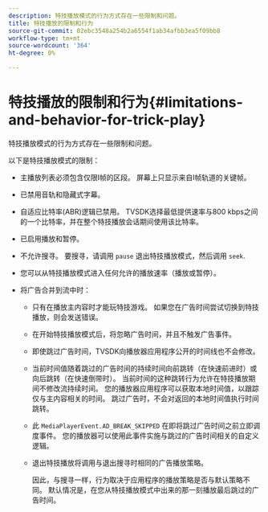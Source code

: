 ```yaml
---
description: 特技播放模式的行为方式存在一些限制和问题。
title: 特技播放的限制和行为
source-git-commit: 02ebc3548a254b2a6554f1ab34afbb3ea5f09bb8
workflow-type: tm+mt
source-wordcount: '364'
ht-degree: 0%

---
```


# 特技播放的限制和行为{#limitations-and-behavior-for-trick-play}

特技播放模式的行为方式存在一些限制和问题。

<!--<a id="section_8B88E281A0FA4661B4C2C70A0ABED57C"></a>-->

以下是特技播放模式的限制：

* 主播放列表必须包含仅限I帧的区段。 屏幕上只显示来自I帧轨道的关键帧。
* 已禁用音轨和隐藏式字幕。
* 自适应比特率(ABR)逻辑已禁用。 TVSDK选择最低提供速率与800 kbps之间的一个比特率，并在整个特技播放会话期间使用该比特率。
* 已启用播放和暂停。
* 不允许搜寻。 要搜寻，请调用 `pause` 退出特技播放模式，然后调用 `seek`.

* 您可以从特技播放模式进入任何允许的播放速率（播放或暂停）。
* 将广告合并到流中时：

   * 只有在播放主内容时才能玩特技游戏。 如果您在广告时间尝试切换到特技播放，则会发送错误。
   * 在开始特技播放模式后，将忽略广告时间，并且不触发广告事件。
   * 即使跳过广告时间，TVSDK向播放器应用程序公开的时间线也不会修改。
   * 当前时间值随着跳过的广告时间的持续时间向前跳转（在快速前进时）或向后跳转（在快速倒带时）。 当前时间的这种跳转行为允许在特技播放期间不修改流持续时间。 您的播放器应用程序可以获取本地时间值，以跟踪仅与主内容相关的时间。 跳过广告时，不会对返回的本地时间值执行时间跳转。
   * 此 `MediaPlayerEvent.AD_BREAK_SKIPPED` 在即将跳过广告时间之前立即调度事件。 您的播放器可以使用此事件实施与跳过的广告时间相关的自定义逻辑。
   * 退出特技播放将调用与退出搜寻时相同的广告播放策略。

     因此，与搜寻一样，行为取决于应用程序的播放策略是否与默认策略不同。 默认情况是，在您从特技播放模式中出来的那一刻播放最后跳过的广告时间。
